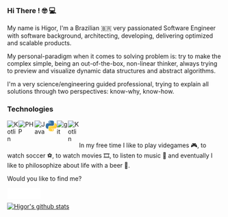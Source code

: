 ### Hi There ! :nerd_face: :computer:

My name is Higor, I'm a Brazilian :brazil: very passionated Software Engineer with software background, architecting, developing, delivering optimized and scalable products.

My personal-paradigm when it comes to solving problem is: try to make the complex simple, being an out-of-the-box, non-linear thinker, always trying to preview and visualize dynamic data structures and abstract algorithms.

I'm a very science/engineering guided professional, trying to explain all solutions through two perspectives: know-why, know-how.

### Technologies
<a href="https://kotlinlang.org/" target="_blank"> <img align="left" alt="Kotlin" width="26px" src="https://upload.wikimedia.org/wikipedia/commons/thumb/0/06/Kotlin_Icon.svg/1024px-Kotlin_Icon.svg.png?20171012085709"/></a>
<a href="https://www.php.net/" target="_blank"> <img align="left" alt="PHP" width="38px" src="https://www.php.net//images/logos/new-php-logo.svg?raw=true"/>
<a href="https://docs.oracle.com/en/java/" target="_blank"> <img align="left" alt="Java" width="26px" src="https://www.svgrepo.com/show/184143/java.svg"/></a>
<a href="https://www.python.org" target="_blank"> <img align="left" alt="Python" width="26px" src="https://github.com/Aakarsh-B/trying-repos/blob/master/python-5.svg?raw=true"/> </a>
<a href="https://git-scm.com/" target="_blank"> <img align="left" alt="git" width="26px" src="https://www.vectorlogo.zone/logos/git-scm/git-scm-icon.svg"/> </a>
<a href="https://aws.amazon.com/" target="_blank"> <img align="left" alt="Kotlin" width="26px" src="https://w7.pngwing.com/pngs/862/624/png-transparent-aws-vector-brand-logos-icon.png"/></a><br><br>

In my free time I like to play videgames :video_game:, to watch soccer :soccer:, to watch movies :film_strip:, to listen to music :musical_note: and eventually I like to philosophize about life with a beer :beer:.

Would you like to find me?    

<a href="https://www.linkedin.com/in/higor-oliveira/" target="_blank"><img align="left" alt="Higor F.Oliveira | LinkedIn" width="26px" src="https://raw.githubusercontent.com/Aakarsh-B/trying-repos/dd874f44e1d359f7f9707b0dbe5f8874cea27ea6/linkedin.svg" /></a>
<a href="https://www.instagram.com/higaooliveiira/" target="_blank"><img align="left" alt="Higor F.Oliveira | Instagram" width="26px" src="https://raw.githubusercontent.com/Aakarsh-B/trying-repos/master/insta.svg"/></a>
<a href="https://twitter.com/higaooliveiira" target="_blank"><img align="left" alt="Higor F.Oliveira | Twitter" width="26px" src="https://raw.githubusercontent.com/Aakarsh-B/trying-repos/master/twitter.svg"/></a>
<br/><br/>
[![Higor's github stats](https://github-readme-stats.vercel.app/api?username=higaooliveira&count_private=true)](https://github.com/higaooliveira/)
